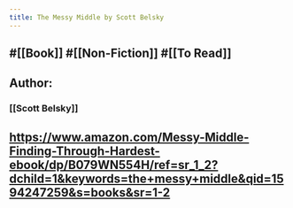 ```yaml
---
title: The Messy Middle by Scott Belsky
---
```


## #[[Book]] #[[Non-Fiction]] #[[To Read]]

## Author:
### [[Scott Belsky]]

## https://www.amazon.com/Messy-Middle-Finding-Through-Hardest-ebook/dp/B079WN554H/ref=sr_1_2?dchild=1&keywords=the+messy+middle&qid=1594247259&s=books&sr=1-2
